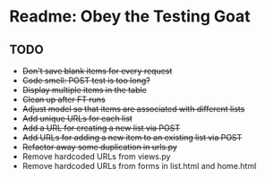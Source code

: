 # Readme: Obey the Testing Goat

## TODO

- <del>Don't save blank items for every request
- <del>Code smell: POST test is too long?
- <del>Display multiple items in the table
- <del>Clean up after FT runs
- <del>Adjust model so that items are associated with different lists
- <deL>Add unique URLs for each list
- <del>Add a URL for creating a new list via POST
- <del>Add URLs for adding a new item to an existing list via POST
- <del>Refactor away some duplication in urls.py
- Remove hardcoded URLs from views.py
- Remove hardcoded URLs from forms in list.html and home.html
